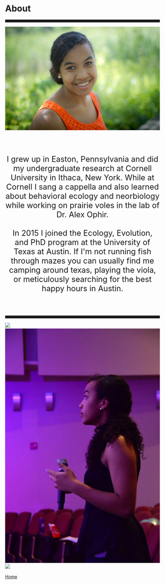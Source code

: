 <body>
		
<div class="container">
<div class="blurb">
<h1>About</h1>
<hr style="height:9px;color:#84949B">

	
<img src="/images/Kelly1.jpg">
<br><br><br><br>

<p style="text-align:center;font-size:180%">I grew up in Easton, Pennsylvania and did my undergraduate research at Cornell University in Ithaca, New York. While at Cornell I sang a cappella and also learned about behavioral ecology and neorbiology while working on prairie voles in the lab of Dr. Alex Ophir. <br><br> In 2015 I joined the Ecology, Evolution, and PhD program at the University of Texas at Austin. If I'm not running fish through mazes you can usually find me camping around texas, playing the viola, or meticulously searching for the best happy hours in Austin.</p>

<br><br>
<hr style="height:9px;color:#84949B">

<img src="/images/Bigbend2.JPG">

<img src="/images/aftereight1.jpg">


<img src="/images/Jack1.JPG">

	
<a href="../">Home</a>
